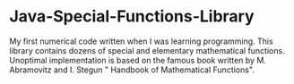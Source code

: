 # Java-Special-Functions-Library
My first numerical code written when I was learning programming.
This library contains dozens of special and elementary mathematical
functions. Unoptimal implementation is based on the famous book written 
by M. Abramovitz and I. Stegun " Handbook of Mathematical Functions".
